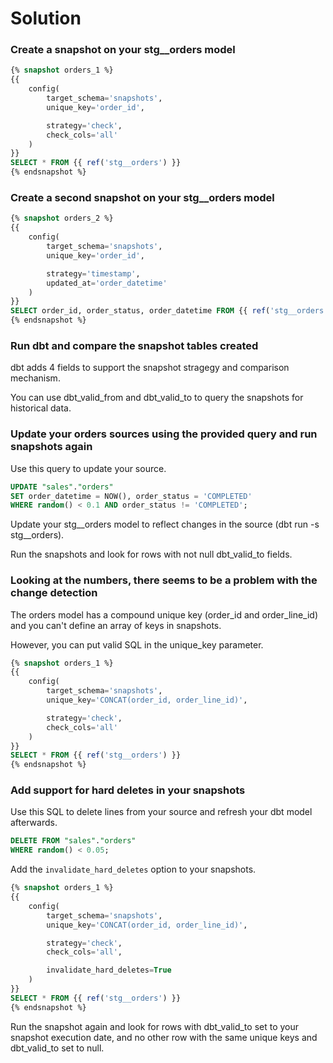 # Solution

### Create a snapshot on your stg__orders model

```sql
{% snapshot orders_1 %}
{{
    config(
        target_schema='snapshots',
        unique_key='order_id',

        strategy='check',
        check_cols='all'
    )
}}
SELECT * FROM {{ ref('stg__orders') }}
{% endsnapshot %}
```

### Create a second snapshot on your stg__orders model

```sql
{% snapshot orders_2 %}
{{
    config(
        target_schema='snapshots',
        unique_key='order_id',

        strategy='timestamp',
        updated_at='order_datetime'
    )
}}
SELECT order_id, order_status, order_datetime FROM {{ ref('stg__orders') }}
{% endsnapshot %}

```

### Run dbt and compare the snapshot tables created

dbt adds 4 fields to support the snapshot stragegy and comparison mechanism.

You can use dbt_valid_from and dbt_valid_to to query the snapshots for historical data.

### Update your orders sources using the provided query and run snapshots again

Use this query to update your source.

```sql
UPDATE "sales"."orders"
SET order_datetime = NOW(), order_status = 'COMPLETED'
WHERE random() < 0.1 AND order_status != 'COMPLETED';
```

Update your stg__orders model to reflect changes in the source (dbt run -s stg__orders).

Run the snapshots and look for rows with not null dbt_valid_to fields.

### Looking at the numbers, there seems to be a problem with the change detection

The orders model has a compound unique key (order_id and order_line_id) and you can't define an array of keys in snapshots.

However, you can put valid SQL in the unique_key parameter.

```sql
{% snapshot orders_1 %}
{{
    config(
        target_schema='snapshots',
        unique_key='CONCAT(order_id, order_line_id)',

        strategy='check',
        check_cols='all'
    )
}}
SELECT * FROM {{ ref('stg__orders') }}
{% endsnapshot %}
```

### Add support for hard deletes in your snapshots

Use this SQL to delete lines from your source and refresh your dbt model afterwards.

```sql
DELETE FROM "sales"."orders"
WHERE random() < 0.05;
```

Add the `invalidate_hard_deletes` option to your snapshots.

```sql
{% snapshot orders_1 %}
{{
    config(
        target_schema='snapshots',
        unique_key='CONCAT(order_id, order_line_id)',

        strategy='check',
        check_cols='all',

        invalidate_hard_deletes=True
    )
}}
SELECT * FROM {{ ref('stg__orders') }}
{% endsnapshot %}
```

Run the snapshot again and look for rows with dbt_valid_to set to your snapshot execution date, and no other row with the same unique keys and dbt_valid_to set to null.

